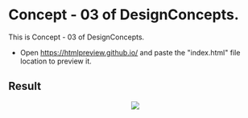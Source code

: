 Concept - 03 of DesignConcepts.
==============================

This is Concept - 03 of DesignConcepts.
- Open https://htmlpreview.github.io/ and paste the "index.html" file location to preview it.

Result
-----------
<p align="center">
  <img src="c03.png"/>
</p>
